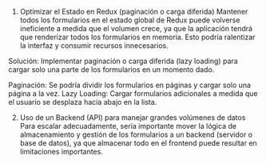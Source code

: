 1. Optimizar el Estado en Redux (paginación o carga diferida)
Mantener todos los formularios en el estado global de Redux puede volverse ineficiente a medida que el volumen crece, ya que la aplicación tendrá que renderizar todos los formularios en memoria. Esto podría ralentizar la interfaz y consumir recursos innecesarios.

Solución:
Implementar paginación o carga diferida (lazy loading) para cargar solo una parte de los formularios en un momento dado.

Paginación: Se podría dividir los formularios en páginas y cargar solo una página a la vez.
Lazy Loading: Cargar formularios adicionales a medida que el usuario se desplaza hacia abajo en la lista.


2. Uso de un Backend (API) para manejar grandes volúmenes de datos
Para escalar adecuadamente, sería importante mover la lógica de almacenamiento y gestión de los formularios a un backend (servidor o base de datos), ya que almacenar todo en el frontend puede resultar en limitaciones importantes.